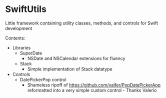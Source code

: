# SwiftUtils
Little framework containing utility classes, methods, and controls for Swift development

Contents:
- Libraries
	- SuperDate
		- NSDate and NSCalendar extensions for fluency
	- Stack
		- Simple implementation of Stack datatype
- Controls
  - DatePickerPop control
    - Shameless ripoff of https://github.com/valfer/PopDatePickerApp reformatted into a very simple custom control - Thanks Valerio
